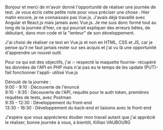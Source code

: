 Bonjour et merci de m'avoir donné l'opportunité de réaliser une journée de test.
Je vous écris cette petite note pour vous préciser une chose :
Hier matin encore, je ne connaissais pas Vue.js. J'avais déjà travaillé avec Angular et React.js mais jamais avec Vue.js. Je me suis donc formé tout au long de la journée d'hier, ce qui pourrait expliquer des erreurs bêtes, de débutant, dans mon code et la "lenteur" de son développement.

J'ai choisi de réaliser ce test en Vue.js et non en HTML, CSS et JS, car je pense qu'il ne faut jamais rester sur ses acquis et j'ai vu là une opportunité d'apprendre un nouvel outil.

Pour ce qui est des objectifs, j'ai :- respecté la maquette fournie- récupéré les données de l'API en PHP mais n'ai pas eu le temps de les update (PUT)- fait fonctionner l'appli- utilisé Vue.js

Déroulé de la journée :  
9:00 - 9:10 : Découverte de l'énoncé  
9:10 - 9:35 : Découverte de l'API, requête pour le auth token, premières requêtes de tests, avec Postman  
9:35 - 12:30 : Développement du front-end  
13:30 - 16:30 : Développement du back-end et liaisons avec le front-end


J'espère que vous apprécierez étudier mon travail autant que j'ai apprécié le réaliser, bonne journée à vous, à bientôt,
Killian VAUBOURG